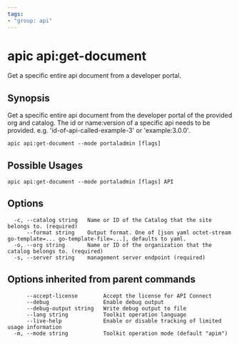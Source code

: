 ```yaml
---
tags:
- "group: api"
---
```

# apic api:get-document

Get a specific entire api document from a developer portal.

## Synopsis

Get a specific entire api document from the developer portal of the provided org and catalog. The id or name:version of a specific api needs to be provided. e.g. 'id-of-api-called-example-3' or 'example:3.0.0'.

```
apic api:get-document --mode portaladmin [flags]
```

## Possible Usages

```
apic api:get-document --mode portaladmin [flags] API
```

## Options

```
  -c, --catalog string   Name or ID of the Catalog that the site belongs to. (required)
      --format string    Output format. One of [json yaml octet-stream go-template=... go-template-file=...], defaults to yaml.
  -o, --org string       Name or ID of the organization that the catalog belongs to. (required)
  -s, --server string    management server endpoint (required)
```

## Options inherited from parent commands

```
      --accept-license        Accept the license for API Connect
      --debug                 Enable debug output
      --debug-output string   Write debug output to file
      --lang string           Toolkit operation language
      --live-help             Enable or disable tracking of limited usage information
  -m, --mode string           Toolkit operation mode (default "apim")
```
